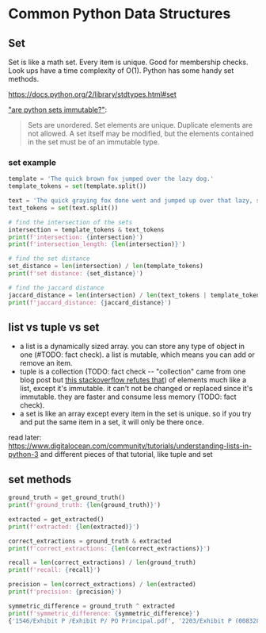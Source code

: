 # Common Python Data Structures


## Set
Set is like a math set. Every item is unique. Good for membership checks. Look ups have a time complexity of O(1). Python has some handy set methods.

https://docs.python.org/2/library/stdtypes.html#set

["are python sets immutable?"](https://stackoverflow.com/questions/14193438/are-python-sets-mutable/14193582):
> Sets are unordered.
> Set elements are unique. Duplicate elements are not allowed.
> A set itself may be modified, but the elements contained in the set must be of an immutable type.


### set example
```python
template = 'The quick brown fox jumped over the lazy dog.'
template_tokens = set(template.split())

text = 'The quick graying fox done went and jumped up over that lazy, sleepy dog.'
text_tokens = set(text.split())

# find the intersection of the sets
intersection = template_tokens & text_tokens
print(f'intersection: {intersection}')
print(f'intersection_length: {len(intersection)}')

# find the set distance
set_distance = len(intersection) / len(template_tokens)
print(f'set distance: {set_distance}')

# find the jaccard distance
jaccard_distance = len(intersection) / len(text_tokens | template_tokens) // can also do: len(text_tokens.union(template_tokens))
print(f'jaccard_distance: {jaccard_distance}')
```

## list vs tuple vs set
- a list is a dynamically sized array. you can store any type of object in one (#TODO: fact check). a list is mutable, which means you can add or remove an item.
- tuple is a collection (TODO: fact check -- "collection" came from one blog post but [this stackoverflow refutes that](https://stackoverflow.com/questions/13694034/is-a-python-list-guaranteed-to-have-its-elements-stay-in-the-order-they-are-inse#answer-13694111))  of elements much like a list, except it's immutable. it can't not be changed or replaced since it's immutable. they are faster and consume less memory (TODO: fact check).
- a set is like an array except every item in the set is unique. so if you try and put the same item in a set, it will only be there once.

read later:
https://www.digitalocean.com/community/tutorials/understanding-lists-in-python-3 and different pieces of that tutorial, like tuple and set

## set methods
```python
ground_truth = get_ground_truth()
print(f'ground_truth: {len(ground_truth)}')

extracted = get_extracted()
print(f'extracted: {len(extracted)}')

correct_extractions = ground_truth & extracted
print(f'correct_extractions: {len(correct_extractions)}')

recall = len(correct_extractions) / len(ground_truth)
print(f'recall: {recall}')

precision = len(correct_extractions) / len(extracted)
print(f'precision: {precision}')
```

```python
symmetric_difference = ground_truth ^ extracted
print(f'symmetric_difference: {symmetric_difference}')
{'1546/Exhibit P /Exhibit P/ PO Principal.pdf', '2203/Exhibit P (00832880xC1414).PDF', '1546/Exhibit P /Exhibit P: PO Principal.pdf'}
```
